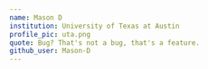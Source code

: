 ```yaml
---
name: Mason D
institution: University of Texas at Austin
profile_pic: uta.png
quote: Bug? That's not a bug, that's a feature. 
github_user: Mason-D
---
```

